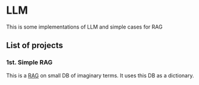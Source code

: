 # LLM
This is some implementations of LLM and simple cases for RAG
## List of projects
### 1st. Simple RAG
This is a [RAG](https://github.com/Anasmoron/LLM/blob/e9bc15b7c8d8c1264403778349d3c7a920f0b0d7/1st.%20Simple%20RAG/rag.ipynb) on small DB of imaginary terms. It uses this DB as a dictionary.
